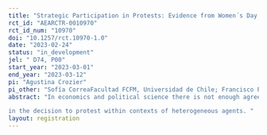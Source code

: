 ```yaml
---
title: "Strategic Participation in Protests: Evidence from Women´s Day in Chile"
rct_id: "AEARCTR-0010970"
rct_id_num: "10970"
doi: "10.1257/rct.10970-1.0"
date: "2023-02-24"
status: "in_development"
jel: " D74, P00"
start_year: "2023-03-01"
end_year: "2023-03-12"
pi: "Agustina Crozier"
pi_other: "Sofía CorreaFacultad FCFM, Universidad de Chile; Francisco PinoFEN, Universidad de Chile"
abstract: "In economics and political science there is not enough agreement on when deciding whether or not to attend a peaceful protest, people behave as strategic complements or substitutes (that is, whether greater expected participation increases or decreases incentives to participate). Although most theoretical models assume strategic complementarity, recent evidence (Cantoni et. al., 2019) shows that in Hong Kong protests, students behave as strategic substitutes. Our hypothesis is that in contexts where potential participants are heterogeneous---or belong to different groups---it could happen that agents interact as complements with some people/groups, and as substitutes with others. This investigation seeks to study this phenomenon within the context of Women´s Day demonstrations in Chile. By conducting an online survey of female undergraduate students at two universities, we will measure initial intention to participate in Women´s Day protests. Then, using that same data we inform students of the expected assistance of different groups and measure the effects of changes in expectations of participation on final intention to attend the march. Therefore, allowing us to identify the degree of strategic substitutability or complementarity 
in the decision to protest within contexts of heterogeneous agents. "
layout: registration
---
```



